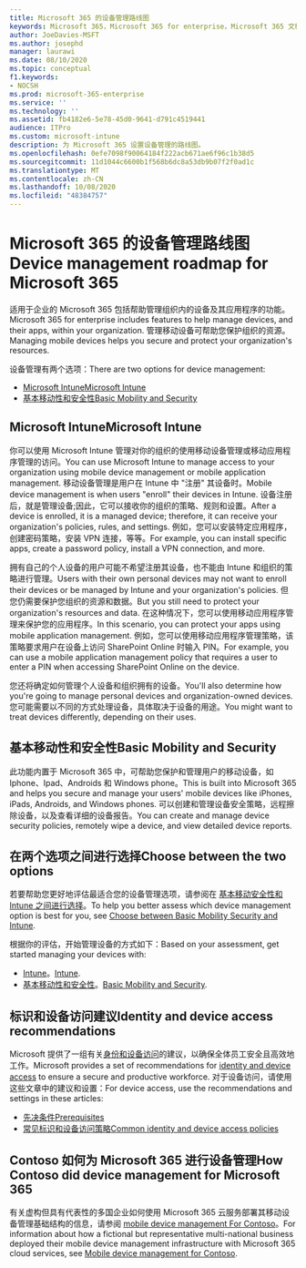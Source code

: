 ```yaml
---
title: Microsoft 365 的设备管理路线图
keywords: Microsoft 365，Microsoft 365 for enterprise，Microsoft 365 文档，移动设备管理，Intune
author: JoeDavies-MSFT
ms.author: josephd
manager: laurawi
ms.date: 08/10/2020
ms.topic: conceptual
f1.keywords:
- NOCSH
ms.prod: microsoft-365-enterprise
ms.service: ''
ms.technology: ''
ms.assetid: fb4182e6-5e78-45d0-9641-d791c4519441
audience: ITPro
ms.custom: microsoft-intune
description: 为 Microsoft 365 设置设备管理的路线图。
ms.openlocfilehash: 0efe7098f90064184f222acb671ae6f96c1b38d5
ms.sourcegitcommit: 11d1044c6600b1f568b6dc8a53db9b07f2f0ad1c
ms.translationtype: MT
ms.contentlocale: zh-CN
ms.lasthandoff: 10/08/2020
ms.locfileid: "48384757"
---
```

# <a name="device-management-roadmap-for-microsoft-365"></a><span data-ttu-id="402e0-104">Microsoft 365 的设备管理路线图</span><span class="sxs-lookup"><span data-stu-id="402e0-104">Device management roadmap for Microsoft 365</span></span>

<span data-ttu-id="402e0-105">适用于企业的 Microsoft 365 包括帮助管理组织内的设备及其应用程序的功能。</span><span class="sxs-lookup"><span data-stu-id="402e0-105">Microsoft 365 for enterprise includes features to help manage devices, and their apps, within your organization.</span></span> <span data-ttu-id="402e0-106">管理移动设备可帮助您保护组织的资源。</span><span class="sxs-lookup"><span data-stu-id="402e0-106">Managing mobile devices helps you secure and protect your organization's resources.</span></span>

<span data-ttu-id="402e0-107">设备管理有两个选项：</span><span class="sxs-lookup"><span data-stu-id="402e0-107">There are two options for device management:</span></span>

- [<span data-ttu-id="402e0-108">Microsoft Intune</span><span class="sxs-lookup"><span data-stu-id="402e0-108">Microsoft Intune</span></span>](#microsoft-intune)
- [<span data-ttu-id="402e0-109">基本移动性和安全性</span><span class="sxs-lookup"><span data-stu-id="402e0-109">Basic Mobility and Security</span></span>](#basic-mobility-and-security)

## <a name="microsoft-intune"></a><span data-ttu-id="402e0-110">Microsoft Intune</span><span class="sxs-lookup"><span data-stu-id="402e0-110">Microsoft Intune</span></span>

<span data-ttu-id="402e0-111">你可以使用 Microsoft Intune 管理对你的组织的使用移动设备管理或移动应用程序管理的访问。</span><span class="sxs-lookup"><span data-stu-id="402e0-111">You can use Microsoft Intune to manage access to your organization using mobile device management or mobile application management.</span></span> <span data-ttu-id="402e0-112">移动设备管理是用户在 Intune 中 "注册" 其设备时。</span><span class="sxs-lookup"><span data-stu-id="402e0-112">Mobile device management is when users "enroll" their devices in Intune.</span></span> <span data-ttu-id="402e0-113">设备注册后，就是管理设备;因此，它可以接收你的组织的策略、规则和设置。</span><span class="sxs-lookup"><span data-stu-id="402e0-113">After a device is enrolled, it is a managed device; therefore, it can receive your organization's  policies, rules, and settings.</span></span> <span data-ttu-id="402e0-114">例如，您可以安装特定应用程序，创建密码策略，安装 VPN 连接，等等。</span><span class="sxs-lookup"><span data-stu-id="402e0-114">For example, you can install specific apps, create a password policy, install a VPN connection, and more.</span></span>

<span data-ttu-id="402e0-115">拥有自己的个人设备的用户可能不希望注册其设备，也不能由 Intune 和组织的策略进行管理。</span><span class="sxs-lookup"><span data-stu-id="402e0-115">Users with their own personal devices may not want to enroll their devices or be managed by Intune and your organization's policies.</span></span> <span data-ttu-id="402e0-116">但您仍需要保护您组织的资源和数据。</span><span class="sxs-lookup"><span data-stu-id="402e0-116">But you still need to protect your organization's resources and data.</span></span> <span data-ttu-id="402e0-117">在这种情况下，您可以使用移动应用程序管理来保护您的应用程序。</span><span class="sxs-lookup"><span data-stu-id="402e0-117">In this scenario, you can protect your apps using mobile application management.</span></span> <span data-ttu-id="402e0-118">例如，您可以使用移动应用程序管理策略，该策略要求用户在设备上访问 SharePoint Online 时输入 PIN。</span><span class="sxs-lookup"><span data-stu-id="402e0-118">For example, you can use a mobile application management policy that requires a user to enter a PIN when accessing SharePoint Online on the device.</span></span>

<span data-ttu-id="402e0-119">您还将确定如何管理个人设备和组织拥有的设备。</span><span class="sxs-lookup"><span data-stu-id="402e0-119">You'll also determine how you're going to manage personal devices and organization-owned devices.</span></span> <span data-ttu-id="402e0-120">您可能需要以不同的方式处理设备，具体取决于设备的用途。</span><span class="sxs-lookup"><span data-stu-id="402e0-120">You might want to treat devices differently, depending on their uses.</span></span>

## <a name="basic-mobility-and-security"></a><span data-ttu-id="402e0-121">基本移动性和安全性</span><span class="sxs-lookup"><span data-stu-id="402e0-121">Basic Mobility and Security</span></span>

<span data-ttu-id="402e0-122">此功能内置于 Microsoft 365 中，可帮助您保护和管理用户的移动设备，如 Iphone、Ipad、Androids 和 Windows phone。</span><span class="sxs-lookup"><span data-stu-id="402e0-122">This is built into Microsoft 365 and helps you secure and manage your users' mobile devices like iPhones, iPads, Androids, and Windows phones.</span></span> <span data-ttu-id="402e0-123">可以创建和管理设备安全策略，远程擦除设备，以及查看详细的设备报告。</span><span class="sxs-lookup"><span data-stu-id="402e0-123">You can create and manage device security policies, remotely wipe a device, and view detailed device reports.</span></span>

## <a name="choose-between-the-two-options"></a><span data-ttu-id="402e0-124">在两个选项之间进行选择</span><span class="sxs-lookup"><span data-stu-id="402e0-124">Choose between the two options</span></span>

<span data-ttu-id="402e0-125">若要帮助您更好地评估最适合您的设备管理选项，请参阅在 [基本移动安全性和 Intune 之间进行选择](https://docs.microsoft.com/office365/securitycompliance/choose-between-mdm-and-intune)。</span><span class="sxs-lookup"><span data-stu-id="402e0-125">To help you better assess which device management option is best for you, see [Choose between Basic Mobility Security and Intune](https://docs.microsoft.com/office365/securitycompliance/choose-between-mdm-and-intune).</span></span>

<span data-ttu-id="402e0-126">根据你的评估，开始管理设备的方式如下：</span><span class="sxs-lookup"><span data-stu-id="402e0-126">Based on your assessment, get started managing your devices with:</span></span>

- <span data-ttu-id="402e0-127">[Intune](https://docs.microsoft.com/mem/intune/fundamentals/planning-guide)。</span><span class="sxs-lookup"><span data-stu-id="402e0-127">[Intune](https://docs.microsoft.com/mem/intune/fundamentals/planning-guide).</span></span>
- <span data-ttu-id="402e0-128">[基本移动性和安全性](https://support.microsoft.com/office/set-up-basic-mobility-and-security-dd892318-bc44-4eb1-af00-9db5430be3cd)。</span><span class="sxs-lookup"><span data-stu-id="402e0-128">[Basic Mobility and Security](https://support.microsoft.com/office/set-up-basic-mobility-and-security-dd892318-bc44-4eb1-af00-9db5430be3cd).</span></span>
 
## <a name="identity-and-device-access-recommendations"></a><span data-ttu-id="402e0-129">标识和设备访问建议</span><span class="sxs-lookup"><span data-stu-id="402e0-129">Identity and device access recommendations</span></span>

<span data-ttu-id="402e0-130">Microsoft 提供了一组有关[身份和设备访问](microsoft-365-policies-configurations.md)的建议，以确保全体员工安全且高效地工作。</span><span class="sxs-lookup"><span data-stu-id="402e0-130">Microsoft provides a set of recommendations for [identity and device access](microsoft-365-policies-configurations.md) to ensure a secure and productive workforce.</span></span> <span data-ttu-id="402e0-131">对于设备访问，请使用这些文章中的建议和设置：</span><span class="sxs-lookup"><span data-stu-id="402e0-131">For device access, use the recommendations and settings in these articles:</span></span>

- [<span data-ttu-id="402e0-132">先决条件</span><span class="sxs-lookup"><span data-stu-id="402e0-132">Prerequisites</span></span>](identity-access-prerequisites.md)
- [<span data-ttu-id="402e0-133">常见标识和设备访问策略</span><span class="sxs-lookup"><span data-stu-id="402e0-133">Common identity and device access policies</span></span>](identity-access-policies.md)

## <a name="how-contoso-did-device-management-for-microsoft-365"></a><span data-ttu-id="402e0-134">Contoso 如何为 Microsoft 365 进行设备管理</span><span class="sxs-lookup"><span data-stu-id="402e0-134">How Contoso did device management for Microsoft 365</span></span>

<span data-ttu-id="402e0-135">有关虚构但具有代表性的多国企业如何使用 Microsoft 365 云服务部署其移动设备管理基础结构的信息，请参阅 [mobile device management For Contoso](contoso-mdm.md)。</span><span class="sxs-lookup"><span data-stu-id="402e0-135">For information about how a fictional but representative multi-national business deployed their mobile device management infrastructure with Microsoft 365 cloud services, see [Mobile device management for Contoso](contoso-mdm.md).</span></span>
